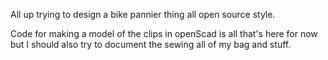 All up trying to design a bike pannier thing all open source style.

Code for making a model of the clips in openScad is all that's here for now but
I should also try to document the sewing all of my bag and stuff.


